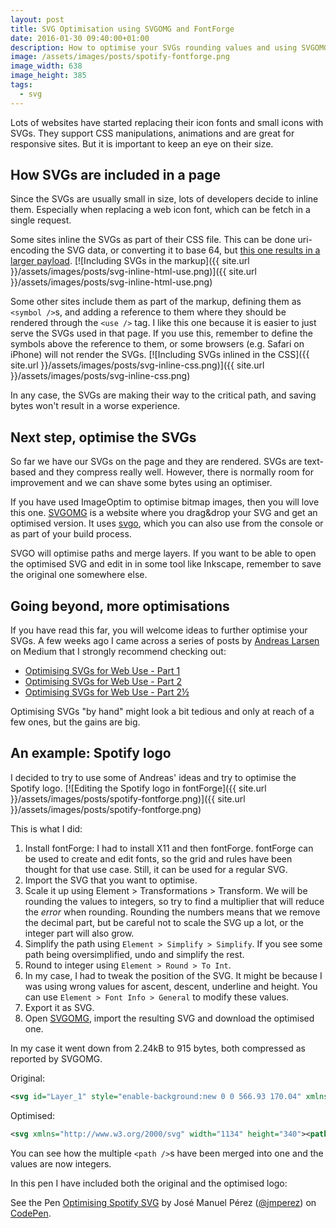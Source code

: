 ```yaml
---
layout: post
title: SVG Optimisation using SVGOMG and FontForge
date: 2016-01-30 09:40:00+01:00
description: How to optimise your SVGs rounding values and using SVGOMG
image: /assets/images/posts/spotify-fontforge.png
image_width: 638
image_height: 385
tags:
  - svg
---
```


<style>.language-xml{white-space: normal}</style>
Lots of websites have started replacing their icon fonts and small icons with SVGs. They support CSS manipulations, animations and are great for responsive sites. But it is important to keep an eye on their size.

## How SVGs are included in a page

Since the SVGs are usually small in size, lots of developers decide to inline them. Especially when replacing a web icon font, which can be fetch in a single request.

Some sites inline the SVGs as part of their CSS file. This can be done uri-encoding the SVG data, or converting it to base 64, but [this one results in a larger payload](https://css-tricks.com/probably-dont-base64-svg/).
[![Including SVGs in the markup]({{ site.url }}/assets/images/posts/svg-inline-html-use.png)]({{ site.url }}/assets/images/posts/svg-inline-html-use.png)

Some other sites include them as part of the markup, defining them as `<symbol />`s, and adding a reference to them where they should be rendered through the `<use />` tag. I like this one because it is easier to just serve the SVGs used in that page. If you use this, remember to define the symbols above the reference to them, or some browsers (e.g. Safari on iPhone) will not render the SVGs.
[![Including SVGs inlined in the CSS]({{ site.url }}/assets/images/posts/svg-inline-css.png)]({{ site.url }}/assets/images/posts/svg-inline-css.png)

In any case, the SVGs are making their way to the critical path, and saving bytes won't result in a worse experience.

## Next step, optimise the SVGs

So far we have our SVGs on the page and they are rendered. SVGs are text-based and they compress really well. However, there is normally room for improvement and we can shave some bytes using an optimiser.

If you have used ImageOptim to optimise bitmap images, then you will love this one. [SVGOMG](https://jakearchibald.github.io/svgomg/) is a website where you drag&drop your SVG and get an optimised version. It uses [svgo](https://github.com/svg/svgo), which you can also use from the console or as part of your build process.

SVGO will optimise paths and merge layers. If you want to be able to open the optimised SVG and edit in in some tool like Inkscape, remember to save the original one somewhere else.

## Going beyond, more optimisations

If you have read this far, you will welcome ideas to further optimise your SVGs. A few weeks ago I came across a series of posts by [Andreas Larsen](https://twitter.com/larsenwork) on Medium that I strongly recommend checking out:

- [Optimising SVGs for Web Use - Part 1](https://medium.com/larsenwork-andreas-larsen/optimising-svgs-for-web-use-part-1-67e8f2d4035#.2bnvih6cw)
- [Optimising SVGs for Web Use - Part 2](https://medium.com/larsenwork-andreas-larsen/optimising-svgs-for-web-use-part-2-6711cc15df46#.al4v73web)
- [Optimising SVGs for Web Use - Part 2½](https://medium.com/larsenwork-andreas-larsen/optimising-svgs-for-web-use-part-2-1-598815d74f9c#.rv7i93abh)

Optimising SVGs "by hand" might look a bit tedious and only at reach of a few ones, but the gains are big.

## An example: Spotify logo

I decided to try to use some of Andreas' ideas and try to optimise the Spotify logo.
[![Editing the Spotify logo in fontForge]({{ site.url }}/assets/images/posts/spotify-fontforge.png)]({{ site.url }}/assets/images/posts/spotify-fontforge.png)

This is what I did:

1. Install fontForge: I had to install X11 and then fontForge. fontForge can be used to create and edit fonts, so the grid and rules have been thought for that use case. Still, it can be used for a regular SVG.
2. Import the SVG that you want to optimise.
3. Scale it up using Element > Transformations > Transform. We will be rounding the values to integers, so try to find a multiplier that will reduce the _error_ when rounding. Rounding the numbers means that we remove the decimal part, but be careful not to scale the SVG up a lot, or the integer part will also grow.
4. Simplify the path using `Element > Simplify > Simplify`. If you see some path being oversimplified, undo and simplify the rest.
5. Round to integer using `Element > Round > To Int`.
6. In my case, I had to tweak the position of the SVG. It might be because I was using wrong values for ascent, descent, underline and height. You can use `Element > Font Info > General` to modify these values.
6. Export it as SVG.
7. Open [SVGOMG](https://jakearchibald.github.io/svgomg/), import the resulting SVG and download the optimised one.

In my case it went down from 2.24kB to 915 bytes, both compressed as reported by SVGOMG.

Original:

```xml
<svg id="Layer_1" style="enable-background:new 0 0 566.93 170.04" xmlns="http://www.w3.org/2000/svg" xml:space="preserve" viewBox="0 0 566.93 170.04" version="1.1" y="0px" x="0px" xmlns:xlink="http://www.w3.org/1999/xlink" width="567" height="171" fill="#000000"><path d="m87.996 1.277c-46.249 0-83.743 37.493-83.743 83.742 0 46.254 37.494 83.745 83.743 83.745 46.251 0 83.743-37.491 83.743-83.745 0-46.246-37.49-83.738-83.744-83.738zm38.404 120.78c-1.504 2.467-4.718 3.24-7.177 1.737-19.665-12.019-44.417-14.734-73.567-8.075-2.809 0.644-5.609-1.117-6.249-3.925-0.643-2.809 1.11-5.609 3.926-6.249 31.9-7.293 59.263-4.154 81.336 9.334 2.46 1.51 3.24 4.72 1.73 7.18zm10.25-22.799c-1.894 3.073-5.912 4.037-8.981 2.15-22.505-13.834-56.822-17.841-83.447-9.759-3.453 1.043-7.1-0.903-8.148-4.35-1.04-3.453 0.907-7.093 4.354-8.143 30.413-9.228 68.221-4.758 94.071 11.127 3.07 1.89 4.04 5.91 2.15 8.976zm0.88-23.744c-26.994-16.031-71.52-17.505-97.289-9.684-4.138 1.255-8.514-1.081-9.768-5.219-1.254-4.14 1.08-8.513 5.221-9.771 29.581-8.98 78.756-7.245 109.83 11.202 3.722 2.209 4.943 7.016 2.737 10.733-2.2 3.722-7.02 4.949-10.73 2.739z"/><path d="m232.09 78.586c-14.459-3.448-17.033-5.868-17.033-10.953 0-4.804 4.523-8.037 11.249-8.037 6.52 0 12.985 2.455 19.763 7.509 0.205 0.153 0.462 0.214 0.715 0.174 0.253-0.038 0.477-0.177 0.625-0.386l7.06-9.952c0.29-0.41 0.211-0.975-0.18-1.288-8.067-6.473-17.151-9.62-27.769-9.62-15.612 0-26.517 9.369-26.517 22.774 0 14.375 9.407 19.465 25.663 23.394 13.836 3.187 16.171 5.857 16.171 10.63 0 5.289-4.722 8.577-12.321 8.577-8.44 0-15.324-2.843-23.025-9.512-0.191-0.165-0.453-0.24-0.695-0.226-0.255 0.021-0.488 0.139-0.65 0.334l-7.916 9.421c-0.332 0.391-0.29 0.975 0.094 1.313 8.96 7.999 19.98 12.224 31.872 12.224 16.823 0 27.694-9.192 27.694-23.419 0.03-12.01-7.16-18.66-24.77-22.944z"/><path d="m294.95 64.326c-7.292 0-13.273 2.872-18.205 8.757v-6.624c0-0.523-0.424-0.949-0.946-0.949h-12.947c-0.523 0-0.946 0.426-0.946 0.949v73.602c0 0.523 0.423 0.949 0.946 0.949h12.947c0.522 0 0.946-0.426 0.946-0.949v-23.233c4.933 5.536 10.915 8.241 18.205 8.241 13.549 0 27.265-10.43 27.265-30.368 0.02-19.943-13.7-30.376-27.25-30.376zm12.21 30.375c0 10.153-6.254 17.238-15.209 17.238-8.853 0-15.531-7.407-15.531-17.238 0-9.83 6.678-17.238 15.531-17.238 8.81-0.001 15.21 7.247 15.21 17.237z"/><path d="m357.37 64.326c-17.449 0-31.119 13.436-31.119 30.592 0 16.969 13.576 30.264 30.905 30.264 17.511 0 31.223-13.391 31.223-30.481 0-17.031-13.62-30.373-31.01-30.373zm0 47.714c-9.281 0-16.278-7.457-16.278-17.344 0-9.929 6.755-17.134 16.064-17.134 9.341 0 16.385 7.457 16.385 17.351 0 9.927-6.8 17.127-16.17 17.127z"/><path d="m425.64 65.51h-14.247v-14.566c0-0.522-0.422-0.948-0.945-0.948h-12.945c-0.524 0-0.949 0.426-0.949 0.948v14.566h-6.225c-0.521 0-0.943 0.426-0.943 0.949v11.127c0 0.522 0.422 0.949 0.943 0.949h6.225v28.791c0 11.635 5.791 17.534 17.212 17.534 4.644 0 8.497-0.959 12.128-3.018 0.295-0.165 0.478-0.483 0.478-0.821v-10.596c0-0.327-0.17-0.636-0.45-0.807-0.282-0.177-0.633-0.186-0.922-0.043-2.494 1.255-4.905 1.834-7.6 1.834-4.154 0-6.007-1.886-6.007-6.113v-26.756h14.247c0.523 0 0.944-0.426 0.944-0.949v-11.126c0.02-0.523-0.4-0.949-0.93-0.949z"/><path d="m475.28 65.567v-1.789c0-5.263 2.018-7.61 6.544-7.61 2.699 0 4.867 0.536 7.295 1.346 0.299 0.094 0.611 0.047 0.854-0.132 0.25-0.179 0.391-0.466 0.391-0.77v-10.91c0-0.417-0.268-0.786-0.67-0.909-2.565-0.763-5.847-1.546-10.761-1.546-11.958 0-18.279 6.734-18.279 19.467v2.74h-6.22c-0.522 0-0.95 0.426-0.95 0.948v11.184c0 0.522 0.428 0.949 0.95 0.949h6.22v44.409c0 0.523 0.422 0.949 0.944 0.949h12.947c0.523 0 0.949-0.426 0.949-0.949v-44.406h12.088l18.517 44.398c-2.102 4.665-4.169 5.593-6.991 5.593-2.281 0-4.683-0.681-7.139-2.025-0.231-0.127-0.505-0.148-0.754-0.071-0.247 0.087-0.455 0.271-0.56 0.511l-4.388 9.627c-0.209 0.455-0.03 0.989 0.408 1.225 4.581 2.481 8.716 3.54 13.827 3.54 9.56 0 14.844-4.453 19.502-16.433l22.461-58.04c0.113-0.292 0.079-0.622-0.1-0.881-0.178-0.257-0.465-0.412-0.779-0.412h-13.478c-0.404 0-0.765 0.257-0.897 0.636l-13.807 39.438-15.123-39.464c-0.138-0.367-0.492-0.61-0.884-0.61h-22.12z"/><path d="m446.5 65.51h-12.947c-0.523 0-0.949 0.426-0.949 0.949v56.485c0 0.523 0.426 0.949 0.949 0.949h12.947c0.522 0 0.949-0.426 0.949-0.949v-56.481c0-0.523-0.42-0.949-0.95-0.949z"/><path d="m440.1 39.791c-5.129 0-9.291 4.152-9.291 9.281 0 5.132 4.163 9.289 9.291 9.289 5.127 0 9.285-4.157 9.285-9.289 0-5.128-4.16-9.281-9.28-9.281z"/><path d="m553.52 83.671c-5.124 0-9.111-4.115-9.111-9.112s4.039-9.159 9.159-9.159c5.124 0 9.111 4.114 9.111 9.107 0 4.997-4.04 9.164-9.16 9.164zm0.05-17.365c-4.667 0-8.198 3.71-8.198 8.253 0 4.541 3.506 8.201 8.151 8.201 4.666 0 8.201-3.707 8.201-8.253 0-4.541-3.51-8.201-8.15-8.201zm2.02 9.138l2.577 3.608h-2.173l-2.32-3.31h-1.995v3.31h-1.819v-9.564h4.265c2.222 0 3.683 1.137 3.683 3.051 0.01 1.568-0.9 2.526-2.21 2.905zm-1.54-4.315h-2.372v3.025h2.372c1.184 0 1.891-0.579 1.891-1.514 0-0.984-0.71-1.511-1.89-1.511z"/></svg>
```

Optimised:

```xml
<svg xmlns="http://www.w3.org/2000/svg" width="1134" height="340"><path fill="%23fff" d="M8 171c0 92 76 168 168 168s168-76 168-168S268 4 176 4 8 79 8 171zm230 78c-39-24-89-30-147-17-14 2-16-18-4-20 64-15 118-8 162 19 11 7 0 24-11 18zm17-45c-45-28-114-36-167-20-17 5-23-21-7-25 61-18 136-9 188 23 14 9 0 31-14 22zM80 133c-17 6-28-23-9-30 59-18 159-15 221 22 17 9 1 37-17 27-54-32-144-35-195-19zm379 91c-17 0-33-6-47-20-1 0-1 1-1 1l-16 19c-1 1-1 2 0 3 18 16 40 24 64 24 34 0 55-19 55-47 0-24-15-37-50-46-29-7-34-12-34-22s10-16 23-16 25 5 39 15c0 0 1 1 2 1s1-1 1-1l14-20c1-1 1-1 0-2-16-13-35-20-56-20-31 0-53 19-53 46 0 29 20 38 52 46 28 6 32 12 32 22 0 11-10 17-25 17zm95-77v-13c0-1-1-2-2-2h-26c-1 0-2 1-2 2v147c0 1 1 2 2 2h26c1 0 2-1 2-2v-46c10 11 21 16 36 16 27 0 54-21 54-61s-27-60-54-60c-15 0-26 5-36 17zm30 78c-18 0-31-15-31-35s13-34 31-34 30 14 30 34-12 35-30 35zm68-34c0 34 27 60 62 60s62-27 62-61-26-60-61-60-63 27-63 61zm30-1c0-20 13-34 32-34s33 15 33 35-13 34-32 34-33-15-33-35zm140-58v-29c0-1 0-2-1-2h-26c-1 0-2 1-2 2v29h-13c-1 0-2 1-2 2v22c0 1 1 2 2 2h13v58c0 23 11 35 34 35 9 0 18-2 25-6 1 0 1-1 1-2v-21c0-1 0-2-1-2h-2c-5 3-11 4-16 4-8 0-12-4-12-12v-54h30c1 0 2-1 2-2v-22c0-1-1-2-2-2h-30zm129-3c0-11 4-15 13-15 5 0 10 0 15 2h1s1-1 1-2V93c0-1 0-2-1-2-5-2-12-3-22-3-24 0-36 14-36 39v5h-13c-1 0-2 1-2 2v22c0 1 1 2 2 2h13v89c0 1 1 2 2 2h26c1 0 1-1 1-2v-89h25l37 89c-4 9-8 11-14 11-5 0-10-1-15-4h-1l-1 1-9 19c0 1 0 3 1 3 9 5 17 7 27 7 19 0 30-9 39-33l45-116v-2c0-1-1-1-2-1h-27c-1 0-1 1-1 2l-28 78-30-78c0-1-1-2-2-2h-44v-3zm-83 3c-1 0-2 1-2 2v113c0 1 1 2 2 2h26c1 0 1-1 1-2V134c0-1 0-2-1-2h-26zm-6-33c0 10 9 19 19 19s18-9 18-19-8-18-18-18-19 8-19 18zm245 69c10 0 19-8 19-18s-9-18-19-18-18 8-18 18 8 18 18 18zm0-34c9 0 17 7 17 16s-8 16-17 16-16-7-16-16 7-16 16-16zm4 18c3-1 5-3 5-6 0-4-4-6-8-6h-8v19h4v-6h4l4 6h5zm-3-9c2 0 4 1 4 3s-2 3-4 3h-4v-6h4z"/></svg>
```

You can see how the multiple `<path />`s have been merged into one and the values are now integers.

In this pen I have included both the original and the optimised logo:

<p data-height="367" data-theme-id="0" data-slug-hash="BjYaKg" data-default-tab="result" data-user="jmperez" class='codepen'>See the Pen <a href='http://codepen.io/jmperez/pen/BjYaKg/'>Optimising Spotify SVG</a> by José Manuel Pérez (<a href='http://codepen.io/jmperez'>@jmperez</a>) on <a href='http://codepen.io'>CodePen</a>.</p>
<script async src="//assets.codepen.io/assets/embed/ei.js"></script>

